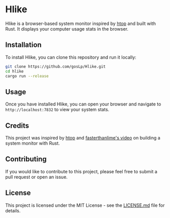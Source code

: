 
# Hlike

Hlike is a browser-based system monitor inspired by [htop](https://htop.dev/) and built with Rust. It displays your computer usage stats in the browser.

## Installation

To install Hlike, you can clone this repository and run it locally:

```bash
git clone https://github.com/gosLp/Hlike.git
cd hlike
cargo run --release
```

## Usage

Once you have installed Hlike, you can open your browser and navigate to `http://localhost:7832` to view your system stats.

## Credits

This project was inspired by [htop](https://htop.dev/) and [fasterthanlime's video](https://www.youtube.com/watch?v=c_5Jy_AVDaM&t=2335s) on building a system monitor with Rust.

## Contributing

If you would like to contribute to this project, please feel free to submit a pull request or open an issue.

## License

This project is licensed under the MIT License - see the [LICENSE.md](LICENSE.md) file for details.
